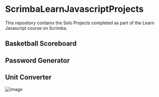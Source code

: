 # ScrimbaLearnJavascriptProjects
This repository contains the Solo Projects completed as part of the Learn Javascript course on Scrimba.

## Basketball Scoreboard

## Password Generator

## Unit Converter
![image](https://github.com/user-attachments/assets/ca1eee9f-9547-4c21-80a1-b4ac121f2d77)
